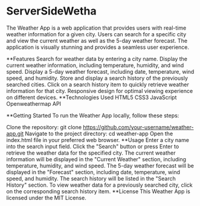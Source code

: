 # ServerSideWetha

The Weather App is a web application that provides users with real-time weather information for a given city. Users can search for a specific city and view the current weather as well as the 5-day weather forecast. The application is visually stunning and provides a seamless user experience.

**Features
Search for weather data by entering a city name.
Display the current weather information, including temperature, humidity, and wind speed.
Display a 5-day weather forecast, including date, temperature, wind speed, and humidity.
Store and display a search history of the previously searched cities.
Click on a search history item to quickly retrieve weather information for that city.
Responsive design for optimal viewing experience on different devices.
**Technologies Used
HTML5
CSS3
JavaScript
Openweathermap API

**Getting Started
To run the Weather App locally, follow these steps:

Clone the repository: git clone https://github.com/your-username/weather-app.git
Navigate to the project directory: cd weather-app
Open the index.html file in your preferred web browser.
**Usage
Enter a city name into the search input field.
Click the "Search" button or press Enter to retrieve the weather data for the specified city.
The current weather information will be displayed in the "Current Weather" section, including temperature, humidity, and wind speed.
The 5-day weather forecast will be displayed in the "Forecast" section, including date, temperature, wind speed, and humidity.
The search history will be listed in the "Search History" section.
To view weather data for a previously searched city, click on the corresponding search history item.
**License
This Weather App is licensed under the MIT License.
